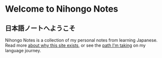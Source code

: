 # Welcome to Nihongo Notes

## 日本語ノートへようこそ

Nihongo Notes is a collection of my personal notes from learning Japanese.  
Read more [about why this site exists](/about), or see the [path I'm taking](/path) on my language journey.